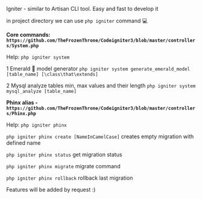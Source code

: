 Igniter - similar to Artisan CLI tool. Easy and fast to develop it

in project directory we can use `php igniter` command 💻

**Core commands: `https://github.com/TheFrozenThrone/Codeigniter3/blob/master/controllers/System.php`**

Help: `php igniter system`

1 Emerald 💎 model generator `php igniter system generate_emerald_model [table_name] [\class\that\extends]`

2 Mysql analyze tables min, max values and their length `php igniter system mysql_analyze [table_name]`

**Phinx alias - `https://github.com/TheFrozenThrone/Codeigniter3/blob/master/controllers/Phinx.php`**

Help:  `php igniter phinx`

`php igniter phinx create [NameInCamelCase]` creates empty migration with defined name

`php igniter phinx status` get migration status

`php igniter phinx migrate` migrate command

`php igniter phinx rollback` rollback last migration

Features will be added by request :) 